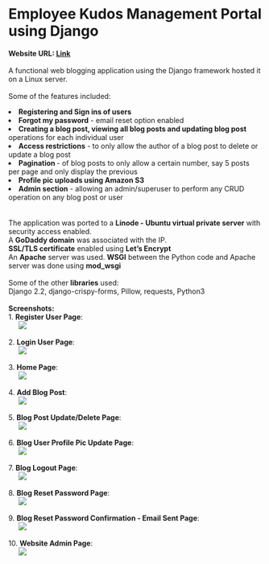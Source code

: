 # Employee Kudos Management Portal using Django

<p>
<b>Website URL: <a href="https://www.tebbythomas.com/blog/">Link</a></b>
<br />
<br />
A functional web blogging application using the Django framework hosted it on a Linux server.
<br />
<br />
Some of the features included:
<li><b>Registering and Sign ins of users</b></li>
<li><b>Forgot my password</b>  - email reset option enabled</li>
<li><b>Creating a blog post, viewing all blog posts and updating blog post</b> operations for each individual user</li>
<li><b>Access restrictions</b> - to only allow the author of a blog post to delete or update a blog post</li>
<li><b>Pagination </b> - of blog posts to only allow a certain number, say 5 posts per page and only display the previous</li>
<li><b>Profile pic uploads using Amazon S3</b></li>
<li><b>Admin section</b> - allowing an admin/superuser to perform any CRUD operation on any blog post or user</li>
<br />
<br />
The application was ported to a <b>Linode - Ubuntu virtual private server</b> with security access enabled.
<br />
A <b>GoDaddy domain</b> was associated with the IP.
<br />
<b>SSL/TLS certificate</b> enabled using <b>Let’s Encrypt</b>
<br />
An <b>Apache</b> server was used. <b>WSGI</b> between the Python code and Apache server was done using <b>mod_wsgi</b>
<br />
<br />
Some of the other <b>libraries</b> used:
<br />
Django 2.2, django-crispy-forms, Pillow, requests, Python3
<br />
<br />
<b>Screenshots:</b>
<br />
1. <b>Register User Page</b>:
<br />
<img src="https://github.com/tebbythomas/Django_Blog_Project/blob/master/Screenshots/blog-register_user.png" hspace="20">
<br />
<br />
2. <b>Login User Page</b>:
<br />
<img src="https://github.com/tebbythomas/Django_Blog_Project/blob/master/Screenshots/blog-login.png" hspace="20">
<br />
<br />
3. <b>Home Page</b>:
<br />
<img src="https://github.com/tebbythomas/Django_Blog_Project/blob/master/Screenshots/blog-home_page.png" hspace="20">
<br />
<br />
4. <b>Add Blog Post</b>:
<br />
<img src="https://github.com/tebbythomas/Django_Blog_Project/blob/master/Screenshots/blog-add_post.png" hspace="20">
<br />
<br />
5. <b>Blog Post Update/Delete Page</b>:
<br />
<img src="https://github.com/tebbythomas/Django_Blog_Project/blob/master/Screenshots/blog-post_page.png" hspace="20">
<br />
<br />
6. <b>Blog User Profile Pic Update Page</b>:
<br />
<img src="https://github.com/tebbythomas/Django_Blog_Project/blob/master/Screenshots/blog-profile_pic_update.png" hspace="20">
<br />
<br />
7. <b>Blog Logout Page</b>:
<br />
<img src="https://github.com/tebbythomas/Django_Blog_Project/blob/master/Screenshots/blog-logout.png" hspace="20">
<br />
<br />
8. <b>Blog Reset Password Page</b>:
<br />
<img src="https://github.com/tebbythomas/Django_Blog_Project/blob/master/Screenshots/blog-reset-password.png" hspace="20">
<br />
<br />
9. <b>Blog Reset Password Confirmation - Email Sent Page</b>:
<br />
<img src="https://github.com/tebbythomas/Django_Blog_Project/blob/master/Screenshots/blog-reset-password-confirmation.png" hspace="20">
<br />
<br />
10. <b>Website Admin Page</b>:
<br />
<img src="https://github.com/tebbythomas/Django_Blog_Project/blob/master/Screenshots/blog-admin.png" hspace="20">
<br />
<br />
</p>
